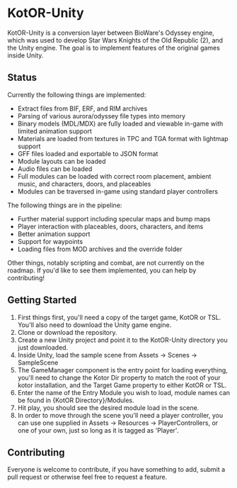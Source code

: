 # KotOR-Unity

KotOR-Unity is a conversion layer between BioWare's Odyssey engine, which was used to develop Star Wars Knights of the Old Republic (2), and the Unity engine. The goal is to implement features of the original games inside Unity.

## Status

Currently the following things are implemented:
 - Extract files from BIF, ERF, and RIM archives
 - Parsing of various aurora/odyssey file types into memory
 - Binary models (MDL/MDX) are fully loaded and viewable in-game with limited animation support
 - Materials are loaded from textures in TPC and TGA format with lightmap support
 - GFF files loaded and exportable to JSON format
 - Module layouts can be loaded
 - Audio files can be loaded
 - Full modules can be loaded with correct room placement, ambient music, and characters, doors, and placeables
 - Modules can be traversed in-game using standard player controllers
 
The following things are in the pipeline:
 - Further material support including specular maps and bump maps
 - Player interaction with placeables, doors, characters, and items
 - Better animation support
 - Support for waypoints
 - Loading files from MOD archives and the override folder
 
 Other things, notably scripting and combat, are not currently on the roadmap. If you'd like to see them implemented, you can help by contributing!
 
## Getting Started

1) First things first, you'll need a copy of the target game, KotOR or TSL. You'll also need to download the Unity game engine.
2) Clone or download the repository.
3) Create a new Unity project and point it to the KotOR-Unity directory you just downloaded.
4) Inside Unity, load the sample scene from Assets -> Scenes -> SampleScene
5) The GameManager component is the entry point for loading everything, you'll need to change the Kotor Dir property to match the root of your kotor installation, and the Target Game property to either KotOR or TSL.
6) Enter the name of the Entry Module you wish to load, module names can be found in {KotOR Directory}/Modules.
7) Hit play, you should see the desired module load in the scene.
8) In order to move through the scene you'll need a player controller, you can use one supplied in Assets -> Resources -> PlayerControllers, or one of your own, just so long as it is tagged as 'Player'.

## Contributing

Everyone is welcome to contribute, if you have something to add, submit a pull request or otherwise feel free to request a feature.

